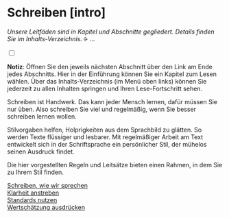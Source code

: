 # Schreiben [intro]

*Unsere Leitfäden sind in Kapitel und Abschnitte gegliedert. Details finden Sie im Inhalts-Verzeichnis.*
<label for="aside--unsere-leitfaeden" class="aside-toggle" role="button" aria-pressed="false" aria-label="Randbemerkung anzeigen" onkeypress="toggleButtonKeyPress()" onclick="toggleButtonClick()" tabindex="0">⨭ …</label>

<input id="aside--unsere-leitfaeden" type="checkbox" class="aside-toggle"/>

**Notiz**: Öffnen Sie den jeweils nächsten Abschnitt über den Link am Ende jedes Abschnitts. Hier in der Einführung können Sie ein Kapitel zum Lesen wählen. Über das Inhalts-Verzeichnis (im Menü oben links) können Sie jederzeit zu allen Inhalten springen und Ihren Lese-Fortschritt sehen.

Schreiben ist Handwerk. Das kann jeder Mensch lernen, dafür müssen Sie nur üben. Also schreiben Sie viel und regelmäßig, wenn Sie besser schreiben lernen wollen.

Stilvorgaben helfen, Holprigkeiten aus dem Sprachbild zu glätten. So werden Texte flüssiger und lesbarer. Mit regelmäßiger Arbeit am Text entwickelt sich in der Schriftsprache ein persönlicher Stil, der mühelos seinen Ausdruck findet.

Die hier vorgestellten Regeln und Leitsätze bieten einen Rahmen, in dem Sie zu Ihrem Stil finden.

[Schreiben, wie wir sprechen](#sprechen-20200710)  
[Klarheit anstreben](#klarheit-20200710)  
[Standards nutzen](#standards-20200710)  
[Wertschätzung ausdrücken](#wertschaetzung-20200710)

